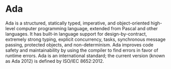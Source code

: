# Ada


Ada is a structured, statically typed, imperative, and object-oriented
high-level computer programming language, extended from Pascal and other
languages. It has built-in language support for design-by-contract,
extremely strong typing, explicit concurrency, tasks, synchronous
message passing, protected objects, and non-determinism. Ada improves
code safety and maintainability by using the compiler to find errors in
favor of runtime errors. Ada is an international standard; the current
version (known as Ada 2012) is defined by ISO/IEC 8652:2012.

